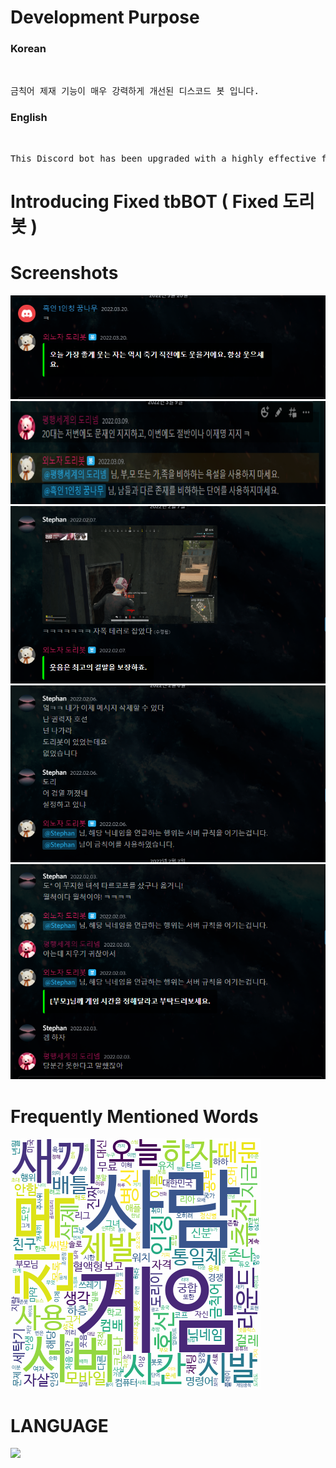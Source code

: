 # Development Purpose
<h3> Korean </h3> <br/>
<pre>
금칙어 제재 기능이 매우 강력하게 개선된 디스코드 봇 입니다.
</pre>

<h3> English </h3> <br/>
<pre>
This Discord bot has been upgraded with a highly effective feature for enforcing restrictions on prohibited words.
</pre>

# Introducing Fixed tbBOT ( Fixed 도리봇 )

# Screenshots
<pre>
<img src="https://github.com/diligencefrozen/discordbot-sub/blob/main/ss/1.PNG?raw=true">
<img src="https://github.com/diligencefrozen/discordbot-sub/blob/main/ss/2.PNG?raw=true">
<img src="https://github.com/diligencefrozen/discordbot-sub/blob/main/ss/3.PNG?raw=true">
<img src="https://github.com/diligencefrozen/discordbot-sub/blob/main/ss/4.PNG?raw=true">
<img src="https://github.com/diligencefrozen/discordbot-sub/blob/main/ss/5.PNG?raw=true">
</pre>

# Frequently Mentioned Words
<pre>
<img src="https://github.com/diligencefrozen/discordbot-sub/blob/main/ss/SSM_01_V2.png?raw=true">
</pre>

# LANGUAGE
<pre>
<img src="https://img.shields.io/badge/python-3776AB?style=for-the-badge&logo=python&logoColor=white"> 
</pre>


